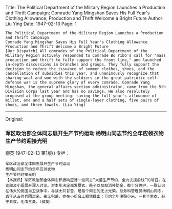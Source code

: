 Title: The Political Department of the Military Region Launches a Production and Thrift Campaign; Comrade Yang Mingshan Saves His Full Year's Clothing Allowance; Production and Thrift Welcome a Bright Future
Author: Liu Ying
Date: 1947-02-13
Page: 1

    The Political Department of the Military Region Launches a Production and Thrift Campaign
    Comrade Yang Mingshan Saves His Full Year's Clothing Allowance
    Production and Thrift Welcome a Bright Future
    [Our Dispatch] All comrades of the Political Department of the Military Region actively responded to Comrade Bo Yibo's call for "mass production and thrift to fully support the front line," and launched in-depth discussions in branches and groups. They fully support the decision to reduce the issuance of summer clothes, shoes, and the cancellation of subsidies this year, and unanimously recognize that sharing weal and woe with the soldiers in the great patriotic self-defense war is the supreme glory of every comrade. Comrade Yang Mingshan, the general affairs section administrator, came from the 5th Division Corps last year and has no savings. He also resolutely proposed at the group meeting: saving the full year's allowance of millet, one and a half sets of single-layer clothing, five pairs of shoes, and three towels. (Liu Ying)



<hr /> 

Original: 


### 军区政治部全体同志展开生产节约运动  杨明山同志节约全年应领衣物  生产节约迎接光明
柳英
1947-02-13
第1版()
专栏：

    军区政治部全体同志展开生产节约运动
    杨明山同志节约全年应领衣物
    生产节约迎接光明
    【本报讯】军区政治部全体同志积极响应薄一波同志“大量生产节约，全力支援前线”的号召，在支部及小组展开深入讨论。对本年决定减发夏衣、鞋子以及取消补助金，都十分拥护，一致认识在伟大的爱国自卫战争中，与战士共甘苦，是每个同志的无上光荣。总务科管理员杨明山同志，去年从五师兵团过来，毫无积蓄，亦在小组会上毅然提出：节约全年津贴小米，一套半单衣，鞋子五双，毛巾三条。（柳英）
